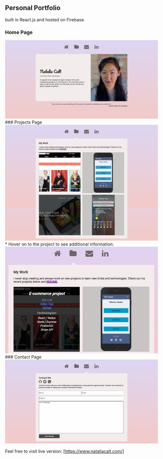## Personal Portfolio
built in React.js and hosted on Firebase. 

### Home Page
<img src='./src/Assets/readMeAssets/nataliacalt.png'/>
### Projects Page
<img src='./src/Assets/readMeAssets/nataliacalt-myWork.png'>
* Hover on to the project to see additional information:
<img src='./src/Assets/readMeAssets/project_on_hover.png'/>
### Contact Page
<img src='./src/Assets/readMeAssets/nataliacalt-contact.png'>

 Feel free to visit live version: [https://www.nataliacalt.com/]

